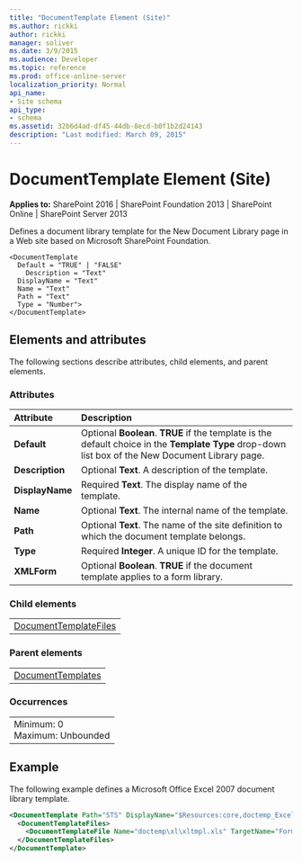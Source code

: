 ```yaml
---
title: "DocumentTemplate Element (Site)"
ms.author: rickki
author: rickki
manager: soliver
ms.date: 3/9/2015
ms.audience: Developer
ms.topic: reference
ms.prod: office-online-server
localization_priority: Normal
api_name:
- Site schema
api_type:
- schema
ms.assetid: 32b6d4ad-df45-44db-8ecd-b0f1b2d24143
description: "Last modified: March 09, 2015"
---
```


# DocumentTemplate Element (Site)

 
  
 **Applies to:** SharePoint 2016 | SharePoint Foundation 2013 | SharePoint Online | SharePoint Server 2013
  
Defines a document library template for the New Document Library page in a Web site based on Microsoft SharePoint Foundation.
  
```
<DocumentTemplate
  Default = "TRUE" | "FALSE"
    Description = "Text"
  DisplayName = "Text"
  Name = "Text"
  Path = "Text"
  Type = "Number">
</DocumentTemplate>
```

## Elements and attributes

The following sections describe attributes, child elements, and parent elements.

### Attributes

|**Attribute**|**Description**|
|:-----|:-----|
|**Default** <br/> |Optional **Boolean**. **TRUE** if the template is the default choice in the **Template** **Type** drop-down list box of the New Document Library page.  <br/> |
|**Description** <br/> |Optional **Text**. A description of the template.  <br/> |
|**DisplayName** <br/> |Required **Text**. The display name of the template.  <br/> |
|**Name** <br/> |Optional **Text**. The internal name of the template.  <br/> |
|**Path** <br/> |Optional **Text**. The name of the site definition to which the document template belongs.  <br/> |
|**Type** <br/> |Required **Integer**. A unique ID for the template.  <br/> |
|**XMLForm** <br/> |Optional **Boolean**. **TRUE** if the document template applies to a form library.  <br/> |
   
### Child elements

||
|:-----|
|[DocumentTemplateFiles](documenttemplatefiles-element-site.md)|
   
### Parent elements

||
|:-----|
|[DocumentTemplates](documenttemplates-element-site.md)|
   
### Occurrences

||
|:-----|
|Minimum: 0  <br/> Maximum: Unbounded  <br/> |
   
## Example

The following example defines a Microsoft Office Excel 2007 document library template.
  
```XML
<DocumentTemplate Path="STS" DisplayName="$Resources:core,doctemp_Excel;" Type="103" Description="$Resources:core,doctemp_Excel_Desc;">
  <DocumentTemplateFiles>
    <DocumentTemplateFile Name="doctemp\xl\xltmpl.xls" TargetName="Forms/template.xls" Default="TRUE" />
  </DocumentTemplateFiles>
</DocumentTemplate>
```


